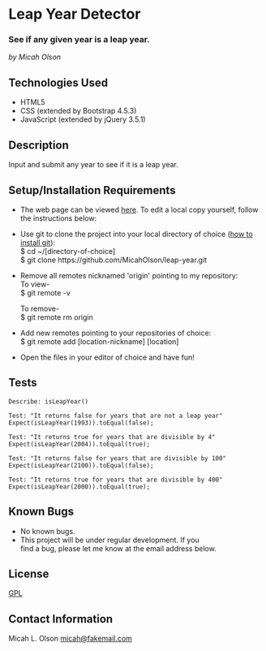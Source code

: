 # Leap Year Detector

### See if any given year is a leap year.  
_by Micah Olson_

## Technologies Used
* HTML5
* CSS (extended by Bootstrap 4.5.3)
* JavaScript (extended by jQuery 3.5.1)

## Description
Input and submit any year to see if it is a leap year.

## Setup/Installation Requirements
* The web page can be viewed [here](https://micaholson.github.io/leap-year). To edit a local copy yourself, follow the instructions below:  

* Use git to clone the project into your local directory of choice ([how to install git](https://www.learnhowtoprogram.com/introduction-to-programming/getting-started-with-intro-to-programming/git-and-github)):  
  $ cd ~/\[directory-of-choice\]  
  $ git clone https[]()://github.com/MicahOlson/leap-year.git  

* Remove all remotes nicknamed 'origin' pointing to my repository:  
  To view-  
  $ git remote -v  

  To remove-  
  $ git remote rm origin  
* Add new remotes pointing to your repositories of choice:  
  $ git remote add \[location-nickname\] \[location\]  

* Open the files in your editor of choice and have fun!

## Tests
```
Describe: isLeapYear()  
  
Test: "It returns false for years that are not a leap year"    
Expect(isLeapYear(1993)).toEqual(false);
  
Test: "It returns true for years that are divisible by 4"
Expect(isLeapYear(2004)).toEqual(true);  
  
Test: "It returns false for years that are divisible by 100"
Expect(isLeapYear(2100)).toEqual(false);  
  
Test: "It returns true for years that are divisible by 400"  
Expect(isLeapYear(2000)).toEqual(true);
```

## Known Bugs
* No known bugs.
* This project will be under regular development. If you  
find a bug, please let me know at the email address below. 

## License
[GPL](https://choosealicense.com/licenses/gpl-3.0/)

## Contact Information
Micah L. Olson micah@fakemail.com
